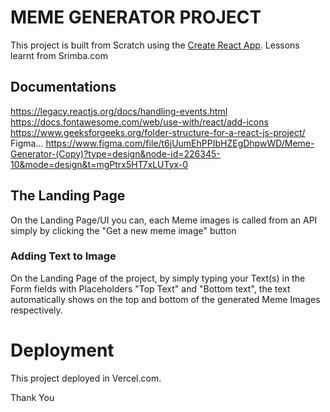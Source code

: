# MEME GENERATOR PROJECT

This project is built from Scratch using the [Create React App](https://github.com/facebook/create-react-app).
Lessons learnt from Srimba.com

## Documentations
https://legacy.reactjs.org/docs/handling-events.html
https://docs.fontawesome.com/web/use-with/react/add-icons
https://www.geeksforgeeks.org/folder-structure-for-a-react-js-project/
Figma... https://www.figma.com/file/t6jUumEhPPIbHZEgDhpwWD/Meme-Generator-(Copy)?type=design&node-id=226345-10&mode=design&t=mgPtrx5HT7xLUTyx-0

## The Landing Page

On the Landing Page/UI you can, each Meme images is called from an API simply by clicking the "Get a new meme image" button

### Adding Text to Image

On the Landing Page of the project, by simply typing your Text(s) in the Form fields with Placeholders "Top Text" and "Bottom text", the text automatically shows on the top and bottom of the generated Meme Images respectively.

# Deployment

This project deployed in Vercel.com. 

Thank You